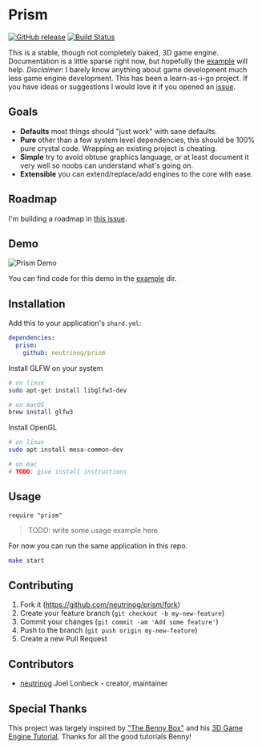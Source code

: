 # Prism
[![GitHub release](https://img.shields.io/github/release/neutrinog/prism.svg)](https://github.com/neutrinog/prism/releases)
[![Build Status](https://travis-ci.org/neutrinog/prism.svg?branch=master)](https://travis-ci.org/neutrinog/prism)

This is a stable, though not completely baked, 3D game engine. Documentation is a little sparse right now, but hopefully the [example](./example) will help. *Disclaimer:* I barely know anything about game development much less game engine development. This has been a learn-as-i-go project. If you have ideas or suggestions I would love it if you opened an [issue](https://github.com/neutrinog/prism/issues).


## Goals

* **Defaults** most things should "just work" with sane defaults.
* **Pure** other than a few system level dependencies, this should be 100% pure crystal code. Wrapping an existing project is cheating.
* **Simple** try to avoid obtuse graphics language, or at least document it very well so noobs can understand what's going on.
* **Extensible** you can extend/replace/add engines to the core with ease.

## Roadmap

I'm building a roadmap in [this issue](https://github.com/neutrinog/prism/issues/45).

## Demo

![Prism Demo](https://user-images.githubusercontent.com/166412/79414532-15e03c00-7fd5-11ea-9bd8-ae19325a3332.gif)


You can find code for this demo in the [example](./example) dir.

## Installation

Add this to your application's `shard.yml`:

```yaml
dependencies:
  prism:
    github: neutrinog/prism
```

Install GLFW on your system


```bash
# on linux
sudo apt-get install libglfw3-dev

# on macOS
brew install glfw3
```

Install OpenGL

```bash
# on linux
sudo apt install mesa-common-dev

# on mac
# TODO: give install instructions
```

## Usage

```crystal
require "prism"
```

> TODO: write some usage example here.

For now you can run the same application in this repo.

```bash
make start
```

## Contributing

1. Fork it (<https://github.com/neutrinog/prism/fork>)
2. Create your feature branch (`git checkout -b my-new-feature`)
3. Commit your changes (`git commit -am 'Add some feature'`)
4. Push to the branch (`git push origin my-new-feature`)
5. Create a new Pull Request

## Contributors

- [neutrinog](https://github.com/neutrinog) Joel Lonbeck - creator, maintainer

## Special Thanks

This project was largely inspired by ["The Benny Box"](https://www.youtube.com/channel/UCnlpv-hhcsAtEHKR2y2fW4Q) and his [3D Game Engine Tutorial](https://www.youtube.com/watch?v=ss3AnSxJ2X8&list=PLEETnX-uPtBXP_B2yupUKlflXBznWIlL5&index=1). Thanks for all the good tutorials Benny!
